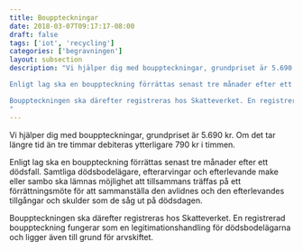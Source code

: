 ```yaml
---
title: Bouppteckningar
date: 2018-03-07T09:17:17-08:00
draft: false
tags: ['iot', 'recycling']
categories: ['begravningen']
layout: subsection
description: "Vi hjälper dig med bouppteckningar, grundpriset är 5.690 kr. Om det tar längre tid än tre timmar debiteras ytterligare 790 kr i timmen.

Enligt lag ska en bouppteckning förrättas senast tre månader efter ett dödsfall. Samtliga dödsbodelägare, efterarvingar och efterlevande make eller sambo ska lämnas möjlighet att tillsammans träffas på ett förrättningsmöte för att sammanställa den avlidnes och den efterlevandes tillgångar och skulder som de såg ut på dödsdagen.

Bouppteckningen ska därefter registreras hos Skatteverket. En registrerad bouppteckning fungerar som en legitimationshandling för dödsbodelägarna och ligger även till grund för arvskiftet.
"
---
```




Vi hjälper dig med bouppteckningar, grundpriset är 5.690 kr. Om det tar längre tid än tre timmar debiteras ytterligare 790 kr i timmen.

Enligt lag ska en bouppteckning förrättas senast tre månader efter ett dödsfall. Samtliga dödsbodelägare, efterarvingar och efterlevande make eller sambo ska lämnas möjlighet att tillsammans träffas på ett förrättningsmöte för att sammanställa den avlidnes och den efterlevandes tillgångar och skulder som de såg ut på dödsdagen.

Bouppteckningen ska därefter registreras hos Skatteverket. En registrerad bouppteckning fungerar som en legitimationshandling för dödsbodelägarna och ligger även till grund för arvskiftet.
